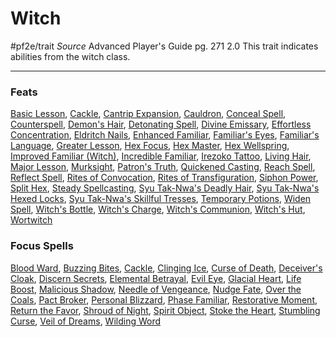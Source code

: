 # Witch
#pf2e/trait 
*Source* Advanced Player's Guide pg. 271 2.0
This trait indicates abilities from the witch class.

---

### Feats
[Basic Lesson](Basic%20Lesson), [Cackle](Cackle.md), [Cantrip Expansion](Cantrip%20Expansion), [Cauldron](Cauldron), [Conceal Spell](Conceal%20Spell), [Counterspell](Counterspell), [Demon's Hair](Demon's%20Hair), [Detonating Spell](Detonating%20Spell), [Divine Emissary](Divine%20Emissary), [Effortless Concentration](Effortless%20Concentration), [Eldritch Nails](Eldritch%20Nails), [Enhanced Familiar](Enhanced%20Familiar), [Familiar's Eyes](Familiar's%20Eyes), [Familiar's Language](Familiar's%20Language), [Greater Lesson](Greater%20Lesson), [Hex Focus](Hex%20Focus), [Hex Master](Hex%20Master), [Hex Wellspring](Hex%20Wellspring), [Improved Familiar (Witch)](Improved%20Familiar%20(Witch)), [Incredible Familiar](Incredible%20Familiar), [Irezoko Tattoo](Irezoko%20Tattoo), [Living Hair](Living%20Hair), [Major Lesson](Major%20Lesson), [Murksight](Murksight), [Patron's Truth](Patron's%20Truth), [Quickened Casting](Quickened%20Casting), [Reach Spell](Reach%20Spell), [Reflect Spell](Reflect%20Spell), [Rites of Convocation](Rites%20of%20Convocation), [Rites of Transfiguration](Rites%20of%20Transfiguration), [Siphon Power](Siphon%20Power), [Split Hex](Split%20Hex), [Steady Spellcasting](Steady%20Spellcasting), [Syu Tak-Nwa's Deadly Hair](Syu%20Tak-Nwa's%20Deadly%20Hair), [Syu Tak-Nwa's Hexed Locks](Syu%20Tak-Nwa's%20Hexed%20Locks), [Syu Tak-Nwa's Skillful Tresses](Syu%20Tak-Nwa's%20Skillful%20Tresses), [Temporary Potions](Temporary%20Potions), [Widen Spell](Widen%20Spell), [Witch's Bottle](Witch's%20Bottle), [Witch's Charge](Witch's%20Charge), [Witch's Communion](Witch's%20Communion), [Witch's Hut](Witch's%20Hut), [Wortwitch](Wortwitch)

### Focus Spells
[Blood Ward](Blood%20Ward.md), [Buzzing Bites](Buzzing%20Bites.md), [Cackle](Cackle.md), [Clinging Ice](Clinging%20Ice.md), [Curse of Death](Curse%20of%20Death.md), [Deceiver's Cloak](Deceiver's%20Cloak.md), [Discern Secrets](Discern%20Secrets.md), [Elemental Betrayal](Elemental%20Betrayal.md), [Evil Eye](Evil%20Eye.md), [Glacial Heart](Glacial%20Heart.md), [Life Boost](Life%20Boost.md), [Malicious Shadow](Malicious%20Shadow.md), [Needle of Vengeance](Needle%20of%20Vengeance.md), [Nudge Fate](Nudge%20Fate.md), [Over the Coals](Over%20the%20Coals.md), [Pact Broker](Pact%20Broker.md), [Personal Blizzard](Personal%20Blizzard.md), [Phase Familiar](Phase%20Familiar.md), [Restorative Moment](Restorative%20Moment.md), [Return the Favor](Return%20the%20Favor.md), [Shroud of Night](Shroud%20of%20Night.md), [Spirit Object](Spirit%20Object.md), [Stoke the Heart](Stoke%20the%20Heart.md), [Stumbling Curse](Stumbling%20Curse.md), [Veil of Dreams](Veil%20of%20Dreams.md), [Wilding Word](Wilding%20Word.md)